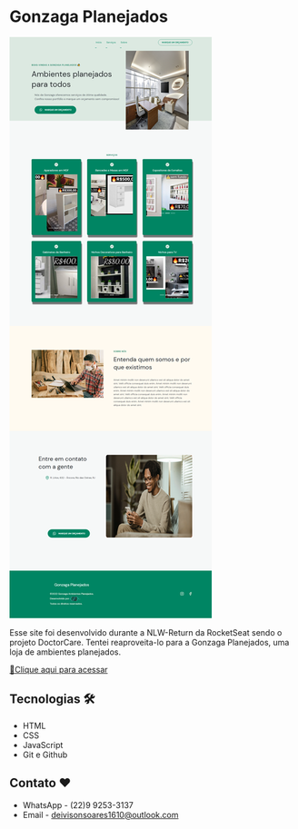 # Gonzaga Planejados

![preview](./.github/preview.png)

Esse site foi desenvolvido durante a NLW-Return da RocketSeat sendo o projeto DoctorCare.
Tentei reaproveita-lo para a Gonzaga Planejados, uma loja de ambientes planejados.


[🔗Clique aqui para acessar](https://deivsoares.github.io/Gonzaga-Planejados/)

 ## Tecnologias 🛠

 - HTML
 - CSS
 - JavaScript
 - Git e Github

 ## Contato ❤

- WhatsApp - (22)9 9253-3137
- Email - deivisonsoares1610@outlook.com
